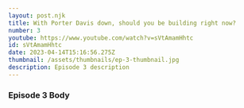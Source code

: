 ```yaml
---
layout: post.njk
title: With Porter Davis down, should you be building right now?
number: 3
youtube: https://www.youtube.com/watch?v=sVtAmamHhtc
id: sVtAmamHhtc
date: 2023-04-14T15:16:56.275Z
thumbnail: /assets/thumbnails/ep-3-thumbnail.jpg
description: Episode 3 description
---
```

### Episode 3 Body
